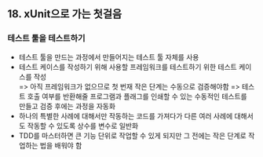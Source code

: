 ## 18. xUnit으로 가는 첫걸음
   
### 테스트 툴을 테스트하기

- 테스트 툴을 만드는 과정에서 만들어지는 테스트 툴 자체를 사용 
- 테스트 케이스를 작성하기 위해 사용할 프레임워크를 테스트하기 위한 테스트 케이스를 작성  
  => 아직 프레임워크가 없으므로 첫 번재 작은 단계는 수동으로 검증해야함
  => 테스트 호출 여부를 반환해줄 프로그램과 플래그를 인쇄할 수 있는 수동적인 테스트를 만들고 검증 후에는 과정을 자동화
- 하나의 특별한 사례에 대해서만 작동하는 코드를 가져다가 다른 여러 사례에 대해서도 작동할 수 있도록 상수를 변수로 일반화
- TDD를 마스터하면 큰 기능 단위로 작업할 수 있게 되지만 그 전에는 작은 단계로 작업하는 법을 배워야 함